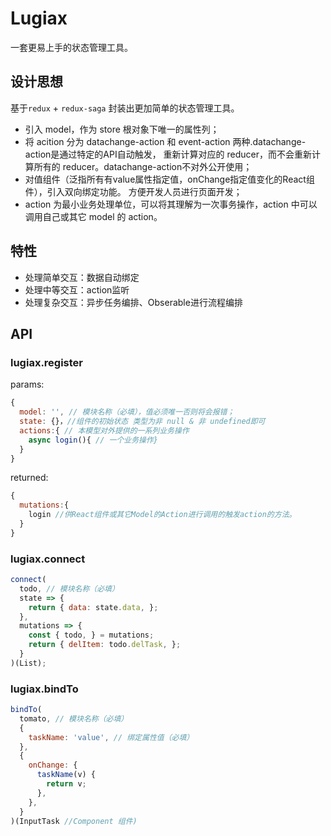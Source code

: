 # Lugiax

一套更易上手的状态管理工具。

## 设计思想

基于`redux` + `redux-saga` 封装出更加简单的状态管理工具。

* 引入 model，作为 store 根对象下唯一的属性列；
* 将 acition 分为 datachange-action 和 event-action 两种.datachange-action是通过特定的API自动触发，
重新计算对应的 reducer，而不会重新计算所有的 reducer。datachange-action不对外公开使用；
* 对值组件（泛指所有有value属性指定值，onChange指定值变化的React组件），引入双向绑定功能。
方便开发人员进行页面开发；
* action 为最小业务处理单位，可以将其理解为一次事务操作，action 中可以调用自己或其它 model 的 action。

## 特性

* 处理简单交互：数据自动绑定
* 处理中等交互：action监听
* 处理复杂交互：异步任务编排、Obserable进行流程编排

## API

### lugiax.register

params:

```javascript
{
  model: '', // 模块名称（必填），值必须唯一否则将会报错；
  state: {}，//组件的初始状态 类型为非 null & 非 undefined即可
  actions:{ // 本模型对外提供的一系列业务操作
    async login(){ // 一个业务操作}
  }
}
```

returned:

```javascript
{
  mutations:{
    login //供React组件或其它Model的Action进行调用的触发action的方法。 
  }
}  
```

### lugiax.connect

```javascript
connect(
  todo, // 模块名称（必填）
  state => {
    return { data: state.data, };
  },
  mutations => {
    const { todo, } = mutations;
    return { delItem: todo.delTask, };
  }
)(List);
```

### lugiax.bindTo

```javascript
bindTo(
  tomato, // 模块名称（必填）
  {
    taskName: 'value', // 绑定属性值（必填）
  },
  {
    onChange: {
      taskName(v) {
        return v;
      },
    },
  }
)(InputTask //Component 组件)
```

